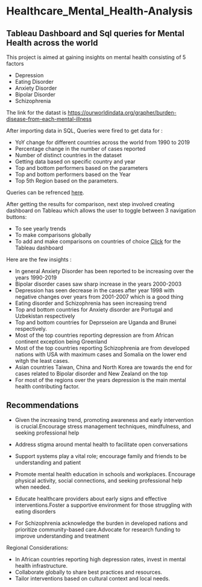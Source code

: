 # Healthcare_Mental_Health-Analysis
## Tableau Dashboard and Sql queries for Mental Health across the world

This project is aimed at gaining insights on mental health consisting of 5 factors
- Depression
- Eating Disorder
- Anxiety Disorder
- Bipolar Disorder
- Schizophrenia 

The link for the datast is https://ourworldindata.org/grapher/burden-disease-from-each-mental-illness

After importing data in SQL, Queries were fired to get data for :
- YoY change for different countries across the world from 1990 to 2019
- Percentage change in the number of cases reported
-  Number of distinct countries in the dataset
- Getting data based on specific country and year
- Top and bottom performers based on the parameters 
- Top and bottom performers based on the Year
- Top 5th Region based on the parameters.

 Queries can be refrenced [here](https://github.com/RimpleDabas/Healthcare_Mental_Health-Analysis/blob/main/SQLQueries.sql).

 After getting the results for comparison, next step involved creating dashboard on Tableau which allows the user to toggle between 3 navigation buttons:
 - To see yearly trends 
 - To make comparisons globally
 - To add and make comparisons on countries of choice
 [Click](https://public.tableau.com/app/profile/rimple.dabas/viz/MentalHealth_17138208713570/Metricsheet) for the Tableau dashboard 

 Here are the few insights : 
 - In general Anxiety Disorder has been reported to be increasing over the years 1990-2019
 - Bipolar disorder cases saw sharp increase in the years 2000-2003 
 - Depression has seen decrease in the cases after year 1998 with negative changes over years from 2001-2007 which is a good thing
 - Eating disorder and Schizophrenia has seen increasing trend
 - Top and bottom countries for Anxiety disorder are Portugal and Uzbekistan respectively
 - Top and bottom countries for Deprsseion are Uganda and Brunei respectively.
 - Most of the top countries reporting depression are from African continent exception being Greenland
 - Most of the top countries reporting Schizophrenia are from developed nations with USA with maximum cases and Somalia on the lower end witgh the least cases.
 - Asian countries Taiwan, China and North Korea are towards the end for cases related to Bipolar disorder and New Zealand on the top  
 - For most of the regions over the years depression is the main mental health contributing factor.

## Recommendations

- Given the increasing trend, promoting awareness and early intervention is crucial.Encourage stress management techniques, mindfulness, and seeking professional help

- Address stigma around mental health to facilitate open conversations

- Support systems play a vital role; encourage family and friends to be understanding and patient

- Promote mental health education in schools and workplaces.
Encourage physical activity, social connections, and seeking professional help when needed.


- Educate healthcare providers about early signs and effective interventions.Foster a supportive environment for those struggling with eating disorders

- For Schizophrenia acknowledge the burden in developed nations and prioritize community-based care.Advocate for research funding to improve understanding and treatment

Regional Considerations:

- In African countries reporting high depression rates, invest in mental health infrastructure.
- Collaborate globally to share best practices and resources.
- Tailor interventions based on cultural context and local needs.
